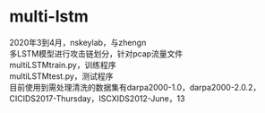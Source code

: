# multi-lstm
2020年3到4月，nskeylab，与zhengn  
多LSTM模型进行攻击链划分，针对pcap流量文件  
multiLSTMtrain.py，训练程序  
multiLSTMtest.py，测试程序  
目前使用到需处理清洗的数据集有darpa2000-1.0，darpa2000-2.0.2，CICIDS2017-Thursday，ISCXIDS2012-June，13